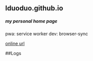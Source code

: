 ## lduoduo.github.io

##### my personal home page

pwa: service worker
dev: browser-sync

[online url](https://lduoduo.github.io/)

##Logs

